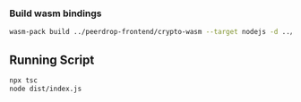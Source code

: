 ### Build wasm bindings

```zsh
wasm-pack build ../peerdrop-frontend/crypto-wasm --target nodejs -d ../../peerdrop-backend/tests/pkg
```

## Running Script

```zsh
npx tsc
node dist/index.js
```
